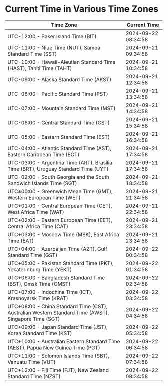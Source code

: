 # Current Time in Various Time Zones

| Time Zone | Current Time |
|-----------|--------------|
| UTC-12:00 - Baker Island Time (BIT) | 2024-09-22 08:34:58 |
| UTC-11:00 - Niue Time (NUT), Samoa Standard Time (SST) | 2024-09-21 09:34:58 |
| UTC-10:00 - Hawaii-Aleutian Standard Time (HAST), Tahiti Time (TAHT) | 2024-09-21 10:34:58 |
| UTC-09:00 - Alaska Standard Time (AKST) | 2024-09-21 12:34:58 |
| UTC-08:00 - Pacific Standard Time (PST) | 2024-09-21 13:34:58 |
| UTC-07:00 - Mountain Standard Time (MST) | 2024-09-21 14:34:58 |
| UTC-06:00 - Central Standard Time (CST) | 2024-09-21 15:34:58 |
| UTC-05:00 - Eastern Standard Time (EST) | 2024-09-21 16:34:58 |
| UTC-04:00 - Atlantic Standard Time (AST), Eastern Caribbean Time (ECT) | 2024-09-21 17:34:58 |
| UTC-03:00 - Argentina Time (ART), Brasília Time (BRT), Uruguay Standard Time (UYT) | 2024-09-21 17:34:58 |
| UTC-02:00 - South Georgia and the South Sandwich Islands Time (SGT) | 2024-09-21 18:34:58 |
| UTC±00:00 - Greenwich Mean Time (GMT), Western European Time (WET) | 2024-09-21 21:34:58 |
| UTC+01:00 - Central European Time (CET), West Africa Time (WAT) | 2024-09-21 22:34:58 |
| UTC+02:00 - Eastern European Time (EET), Central Africa Time (CAT) | 2024-09-21 23:34:58 |
| UTC+03:00 - Moscow Time (MSK), East Africa Time (EAT) | 2024-09-21 23:34:58 |
| UTC+04:00 - Azerbaijan Time (AZT), Gulf Standard Time (GST) | 2024-09-22 00:34:58 |
| UTC+05:00 - Pakistan Standard Time (PKT), Yekaterinburg Time (YEKT) | 2024-09-22 01:34:58 |
| UTC+06:00 - Bangladesh Standard Time (BST), Omsk Time (OMST) | 2024-09-22 02:34:58 |
| UTC+07:00 - Indochina Time (ICT), Krasnoyarsk Time (KRAT) | 2024-09-22 03:34:58 |
| UTC+08:00 - China Standard Time (CST), Australian Western Standard Time (AWST), Singapore Time (SGT) | 2024-09-22 04:34:58 |
| UTC+09:00 - Japan Standard Time (JST), Korea Standard Time (KST) | 2024-09-22 05:34:58 |
| UTC+10:00 - Australian Eastern Standard Time (AEST), Papua New Guinea Time (PGT) | 2024-09-22 06:34:58 |
| UTC+11:00 - Solomon Islands Time (SBT), Vanuatu Time (VUT) | 2024-09-22 07:34:58 |
| UTC+12:00 - Fiji Time (FJT), New Zealand Standard Time (NZST) | 2024-09-22 08:34:58 |
